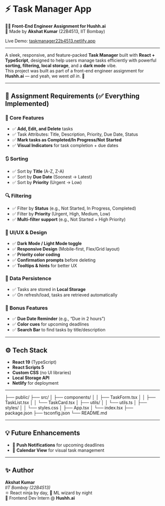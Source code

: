 # ⚡ Task Manager App

👨‍💻 **Front-End Engineer Assignment for Hushh.ai**  
🧠 Made by **Akshat Kumar** (22B4513, IIT Bombay)

Live Demo: [taskmanager22b4513.netlify.app](https://taskmanager22b4513.netlify.app/)

---

A sleek, responsive, and feature-packed **Task Manager** built with **React + TypeScript**, designed to help users manage tasks efficiently with powerful **sorting, filtering, local storage**, and a **dark mode** vibe.  
This project was built as part of a front-end engineer assignment for **Hushh.ai** — and yeah, we went *all in*. 💪

---

## 🧩 Assignment Requirements (✅ Everything Implemented)

### 📝 Core Features

- ✅ **Add, Edit, and Delete** tasks
- ✅ Task Attributes: Title, Description, Priority, Due Date, Status
- ✅ **Mark tasks as Completed/In Progress/Not Started**
- ✅ **Visual Indicators** for task completion + due dates

### 🔃 Sorting

- ✅ Sort by **Title** (A-Z, Z-A)
- ✅ Sort by **Due Date** (Soonest → Latest)
- ✅ Sort by **Priority** (Urgent → Low)

### 🔍 Filtering

- ✅ Filter by **Status** (e.g., Not Started, In Progress, Completed)
- ✅ Filter by **Priority** (Urgent, High, Medium, Low)
- ✅ **Multi-filter support** (e.g., Not Started + High Priority)

### 🌚 UI/UX & Design

- ✅ **Dark Mode / Light Mode toggle**
- ✅ **Responsive Design** (Mobile-first, Flex/Grid layout)
- ✅ **Priority color coding**
- ✅ **Confirmation prompts** before deleting
- ✅ **Tooltips & hints** for better UX

### 💾 Data Persistence

- ✅ Tasks are stored in **Local Storage**
- ✅ On refresh/load, tasks are retrieved automatically

### 🧪 Bonus Features

- ✅ **Due Date Reminder** (e.g., “Due in 2 hours”)
- ✅ **Color cues** for upcoming deadlines
- ✅ **Search Bar** to find tasks by title/description

---

## ⚙️ Tech Stack

- **React 19** (TypeScript)
- **React Scripts 5**
- **Custom CSS** (no UI libraries)
- **Local Storage API**
- **Netlify** for deployment

---

├── public/
├── src/
│   ├── components/
│   │   ├── TaskForm.tsx
│   │   ├── TaskList.tsx
│   │   └── TaskCard.tsx
│   ├── utils/
│   │   └── utils.ts
│   ├── styles/
│   │   └── styles.css
│   ├── App.tsx
│   └── index.tsx
├── package.json
├── tsconfig.json
└── README.md


---

## 💡 Future Enhancements

- 🔔 **Push Notifications** for upcoming deadlines  
- 📅 **Calendar View** for visual task management  

---

## ✨ Author

**Akshat Kumar**  
_IIT Bombay (22B4513)_  
⚛️ React ninja by day, 🤖 ML wizard by night  
💼 Frontend Dev Intern @ **Hushh.ai**

